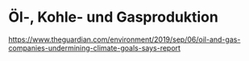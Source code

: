 
# Öl-, Kohle- und Gasproduktion

https://www.theguardian.com/environment/2019/sep/06/oil-and-gas-companies-undermining-climate-goals-says-report
